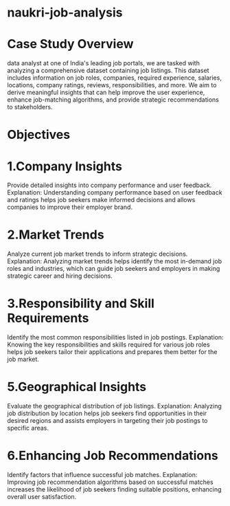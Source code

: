 # naukri-job-analysis

# Case Study Overview

data analyst at one of India's leading job portals, we are tasked with analyzing a comprehensive dataset containing job listings. This dataset includes information on job roles, companies, required experience, salaries, locations, company ratings, reviews, responsibilities, and more. We aim to derive meaningful insights that can help improve the user experience, enhance job-matching algorithms, and provide strategic recommendations to stakeholders.

# Objectives

 # 1.Company Insights 
 
Provide detailed insights into company performance and user feedback.
Explanation: Understanding company performance based on user feedback and ratings helps job seekers make informed decisions and allows companies to improve their employer brand.

 # 2.Market Trends
 
   Analyze current job market trends to inform strategic decisions.
   Explanation: Analyzing market trends helps identify the most in-demand job roles and industries, which can guide job seekers and employers in making strategic career and hiring decisions.

# 3.Responsibility and Skill Requirements

Identify the most common responsibilities listed in job postings.
Explanation: Knowing the key responsibilities and skills required for various job roles helps job seekers tailor their applications and prepares them better for the job market.

# 5.Geographical Insights

Evaluate the geographical distribution of job listings.
Explanation: Analyzing job distribution by location helps job seekers find opportunities in their desired regions and assists employers in targeting their job postings to specific areas.

# 6.Enhancing Job Recommendations

Identify factors that influence successful job matches.
Explanation: Improving job recommendation algorithms based on successful matches increases the likelihood of job seekers finding suitable positions, enhancing overall user satisfaction.
